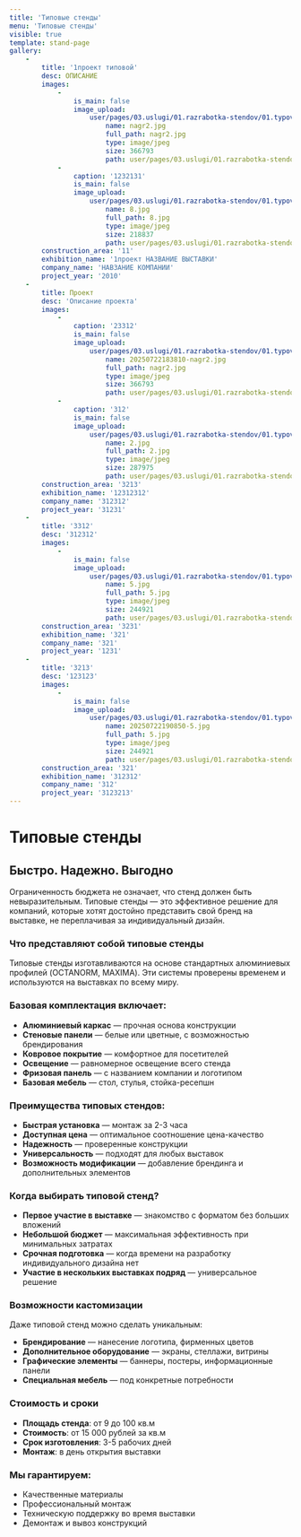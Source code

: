 ```yaml
---
title: 'Типовые стенды'
menu: 'Типовые стенды'
visible: true
template: stand-page
gallery:
    -
        title: '1проект типовой'
        desc: ОПИСАНИЕ
        images:
            -
                is_main: false
                image_upload:
                    user/pages/03.uslugi/01.razrabotka-stendov/01.typovye/nagr2.jpg:
                        name: nagr2.jpg
                        full_path: nagr2.jpg
                        type: image/jpeg
                        size: 366793
                        path: user/pages/03.uslugi/01.razrabotka-stendov/01.typovye/nagr2.jpg
            -
                caption: '1232131'
                is_main: false
                image_upload:
                    user/pages/03.uslugi/01.razrabotka-stendov/01.typovye/8.jpg:
                        name: 8.jpg
                        full_path: 8.jpg
                        type: image/jpeg
                        size: 218837
                        path: user/pages/03.uslugi/01.razrabotka-stendov/01.typovye/8.jpg
        construction_area: '11'
        exhibition_name: '1проект НАЗВАНИЕ ВЫСТАВКИ'
        company_name: 'НАВЗАНИЕ КОМПАНИИ'
        project_year: '2010'
    -
        title: Проект
        desc: 'Описание проекта'
        images:
            -
                caption: '23312'
                is_main: false
                image_upload:
                    user/pages/03.uslugi/01.razrabotka-stendov/01.typovye/20250722183810-nagr2.jpg:
                        name: 20250722183810-nagr2.jpg
                        full_path: nagr2.jpg
                        type: image/jpeg
                        size: 366793
                        path: user/pages/03.uslugi/01.razrabotka-stendov/01.typovye/20250722183810-nagr2.jpg
            -
                caption: '312'
                is_main: false
                image_upload:
                    user/pages/03.uslugi/01.razrabotka-stendov/01.typovye/2.jpg:
                        name: 2.jpg
                        full_path: 2.jpg
                        type: image/jpeg
                        size: 287975
                        path: user/pages/03.uslugi/01.razrabotka-stendov/01.typovye/2.jpg
        construction_area: '3213'
        exhibition_name: '12312312'
        company_name: '312312'
        project_year: '31231'
    -
        title: '3312'
        desc: '312312'
        images:
            -
                is_main: false
                image_upload:
                    user/pages/03.uslugi/01.razrabotka-stendov/01.typovye/5.jpg:
                        name: 5.jpg
                        full_path: 5.jpg
                        type: image/jpeg
                        size: 244921
                        path: user/pages/03.uslugi/01.razrabotka-stendov/01.typovye/5.jpg
        construction_area: '3231'
        exhibition_name: '321'
        company_name: '321'
        project_year: '1231'
    -
        title: '3213'
        desc: '123123'
        images:
            -
                is_main: false
                image_upload:
                    user/pages/03.uslugi/01.razrabotka-stendov/01.typovye/20250722190850-5.jpg:
                        name: 20250722190850-5.jpg
                        full_path: 5.jpg
                        type: image/jpeg
                        size: 244921
                        path: user/pages/03.uslugi/01.razrabotka-stendov/01.typovye/20250722190850-5.jpg
        construction_area: '321'
        exhibition_name: '312312'
        company_name: '312'
        project_year: '3123213'
---
```


# Типовые стенды

## Быстро. Надежно. Выгодно

Ограниченность бюджета не означает, что стенд должен быть невыразительным. Типовые стенды — это эффективное решение для компаний, которые хотят достойно представить свой бренд на выставке, не переплачивая за индивидуальный дизайн.

### Что представляют собой типовые стенды

Типовые стенды изготавливаются на основе стандартных алюминиевых профилей (OCTANORM, MAXIMA). Эти системы проверены временем и используются на выставках по всему миру.

### Базовая комплектация включает:

- **Алюминиевый каркас** — прочная основа конструкции
- **Стеновые панели** — белые или цветные, с возможностью брендирования
- **Ковровое покрытие** — комфортное для посетителей
- **Освещение** — равномерное освещение всего стенда
- **Фризовая панель** — с названием компании и логотипом
- **Базовая мебель** — стол, стулья, стойка-ресепшн

### Преимущества типовых стендов:

- **Быстрая установка** — монтаж за 2-3 часа
- **Доступная цена** — оптимальное соотношение цена-качество
- **Надежность** — проверенные конструкции
- **Универсальность** — подходят для любых выставок
- **Возможность модификации** — добавление брендинга и дополнительных элементов

### Когда выбирать типовой стенд?

- **Первое участие в выставке** — знакомство с форматом без больших вложений
- **Небольшой бюджет** — максимальная эффективность при минимальных затратах
- **Срочная подготовка** — когда времени на разработку индивидуального дизайна нет
- **Участие в нескольких выставках подряд** — универсальное решение

### Возможности кастомизации

Даже типовой стенд можно сделать уникальным:

- **Брендирование** — нанесение логотипа, фирменных цветов
- **Дополнительное оборудование** — экраны, стеллажи, витрины
- **Графические элементы** — баннеры, постеры, информационные панели
- **Специальная мебель** — под конкретные потребности

### Стоимость и сроки

- **Площадь стенда**: от 9 до 100 кв.м
- **Стоимость**: от 15 000 рублей за кв.м
- **Срок изготовления**: 3-5 рабочих дней
- **Монтаж**: в день открытия выставки

### Мы гарантируем:

- Качественные материалы
- Профессиональный монтаж
- Техническую поддержку во время выставки
- Демонтаж и вывоз конструкций 